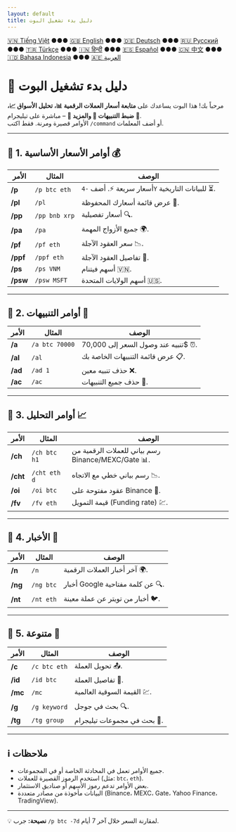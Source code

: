```yaml
---
layout: default
title: دليل بدء تشغيل البوت
---
```


[🇻🇳 Tiếng Việt](index_vi.md) ●●● [🇬🇧 English](index.md) ●●● [🇩🇪 Deutsch](index_de.md) ●●● [🇷🇺 Русский](index_ru.md) ●●● [🇹🇷 Türkçe](index_tr.md) ●●● [🇮🇳 हिन्दी](index_hi.md) ●●● [🇪🇸 Español](index_es.md) ●●● [🇨🇳 中文](index_zh.md) ●●● [🇮🇩 Bahasa Indonesia](index_id.md) ●●● [🇦🇪 العربية](index_ae.md)

# 🚀 دليل بدء تشغيل البوت

مرحباً بك! هذا البوت يساعدك على **متابعة أسعار العملات الرقمية 📊، تحليل الأسواق 📈، ضبط التنبيهات 🔔 والمزيد 🎯** – مباشرة على تيليجرام 💬.  
الأوامر قصيرة ومرنة. فقط اكتب `/command` أو أضف المعلمات.

<hr>

## 📌 1. أوامر الأسعار الأساسية 💰

الأمر | المثال | الوصف
---|---|---
**/p** | `/p btc eth` | أسعار سريعة ⚡. أضف `-4Y` للبيانات التاريخية ⏳.
**/pl** | `/pl` | عرض قائمة أسعارك المحفوظة 💾.
**/pp** | `/pp bnb xrp` | أسعار تفصيلية 🔍.
**/pa** | `/pa` | جميع الأزواج المهمة 🌍.
**/pf** | `/pf eth` | سعر العقود الآجلة 📉.
**/ppf** | `/ppf eth` | تفاصيل العقود الآجلة 📄.
**/ps** | `/ps VNM` | أسهم فيتنام 🇻🇳.
**/psw** | `/psw MSFT` | أسهم الولايات المتحدة 🇺🇸.

---

## 📌 2. أوامر التنبيهات 🔔

الأمر | المثال | الوصف
---|---|---
**/a** | `/a btc 70000` | تنبيه عند وصول السعر إلى 70,000$ ⏰.
**/al** | `/al` | عرض قائمة التنبيهات الخاصة بك 📋.
**/ad** | `/ad 1` | حذف تنبيه معين ❌.
**/ac** | `/ac` | حذف جميع التنبيهات 🧹.

---

## 📌 3. أوامر التحليل 📈

الأمر | المثال | الوصف
---|---|---
**/ch** | `/ch btc h1` | رسم بياني للعملات الرقمية من Binance/MEXC/Gate 📊.
**/cht** | `/cht eth d` | رسم بياني خطي مع الاتجاه 📉.
**/oi** | `/oi btc` | عقود مفتوحة على Binance 📑.
**/fv** | `/fv eth` | قيمة التمويل (Funding rate) 💹.

---

## 📌 4. الأخبار 📰

الأمر | المثال | الوصف
---|---|---
**/n** | `/n` | آخر أخبار العملات الرقمية 🌍.
**/ng** | `/ng btc` | أخبار Google عن كلمة مفتاحية 🔍.
**/nt** | `/nt eth` | أخبار من تويتر عن عملة معينة 🐦.

---

## 📌 5. متنوعة 🎯

الأمر | المثال | الوصف
---|---|---
**/c** | `/c btc eth` | تحويل العملة 📤.
**/id** | `/id btc` | تفاصيل العملة 🔎.
**/mc** | `/mc` | القيمة السوقية العالمية 💹.
**/g** | `/g keyword` | بحث في جوجل 🔍.
**/tg** | `/tg group` | بحث في مجموعات تيليجرام 📱.

---

## ℹ️ ملاحظات

- جميع الأوامر تعمل في المحادثة الخاصة أو في المجموعات.
- استخدم الرموز القصيرة للعملات (مثل: `btc`، `eth`).
- بعض الأوامر تدعم رموز الأسهم أو صناديق الاستثمار.
- البيانات مأخوذة من مصادر متعددة (Binance، MEXC، Gate، Yahoo Finance، TradingView).

---

💡 **نصيحة:** جرب `/p btc -7d` لمقارنة السعر خلال آخر 7 أيام.
